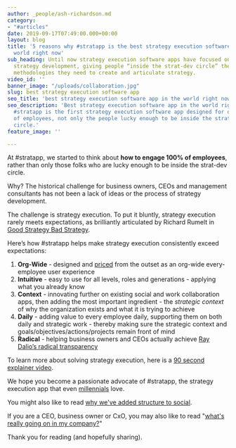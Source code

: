 ```yaml
---
author: _people/ash-richardson.md
category:
- "#articles"
date: 2019-09-17T07:49:00.000+00:00
layout: blog
title: '5 reasons why #stratapp is the best strategy execution software app in the
  world right now'
sub_heading: Until now strategy execution software apps have focused on ideation and
  strategy development, giving people “inside the strat-dev circle” the tools and
  methodologies they need to create and articulate strategy.
video_id: ''
banner_image: "/uploads/collaboration.jpg"
slug: best strategy execution software app
seo_title: 'best strategy execution software app in the world right now is #stratapp'
seo_description: 'Best strategy execution software app in the world right now is #stratapp.
  #stratapp is the first strategy execution software app designed for org-wide 100%
  of employees, not only the people lucky enough to be inside the strategy development
  circle.'
feature_image: ''

---
```

At #stratapp, we started to think about **how to engage 100% of employees**, rather than only those folks who are lucky enough to be inside the strat-dev circle.

Why? The historical challenge for business owners, CEOs and management consultants has not been a lack of ideas or the process of strategy development.

The challenge is strategy execution. To put it bluntly, strategy execution rarely meets expectations, as brilliantly articulated by Richard Rumelt in [Good Strategy Bad Strategy](https://stratapp.ai/good-strategy-bad-strategy-by-richard-rumelt/ "Good Strategy Bad Strategy").

Here’s how #stratapp helps make strategy execution consistently exceed expectations:

1. **Org-Wide** - designed and [priced](https://stratapp.ai/pricing/ "#stratapp pricing") from the outset as an org-wide every-employee user experience
2. **Intuitive** - easy to use for all levels, roles and generations - applying what you already know
3. **Context** - innovating further on existing social and work collaboration apps, then adding the most important ingredient - the _strategic context_ of why the organization exists and what it is trying to achieve
4. **Daily** - adding value to every employee daily, supporting them on both daily and strategic work - thereby making sure the strategic context and goals/objectives/actions/projects remain front of mind
5. **Radical** - helping business owners and CEOs actually achieve [Ray Dalio’s radical transparency](https://stratapp.ai/blog/radical-transparency/ "Radical Transparency from Ray Dalio")

To learn more about solving strategy execution, here is a [90 second explainer video](https://stratapp.ai/blog/stratapp-explainer-video/ "#stratapp explainer video").

We hope you become a passionate advocate of #stratapp, the strategy execution app that even [millennials](https://stratapp.ai/blog/millennials/ "Millennials vs Y Gen") love.

You might also like to read [why we've added structure to social](https://stratapp.ai/blog/atlassian-stride-social-with-structure/ "social with structure").

If you are a CEO, business owner or CxO, you may also like to read "[what's really going on in my company?](https://stratapp.ai/blog/what-is-really-going-on-in-my-company/ "what's really going on in my company?")"

Thank you for reading (and hopefully sharing).